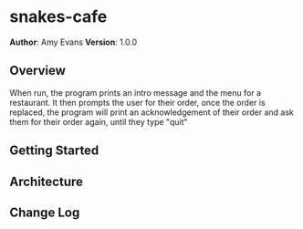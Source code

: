 # snakes-cafe

**Author**: Amy Evans
**Version**: 1.0.0 

## Overview
When run, the program prints an intro message and the menu for a restaurant.  It then prompts the user for their order, once the order is replaced, the program will print an acknowledgement of their order and ask them for their order again, until they type "quit"


## Getting Started
<!-- What are the steps that a user must take in order to build this app on their own machine and get it running? -->

## Architecture
<!-- Provide a detailed description of the application design. What technologies (languages, libraries, etc) you're using, and any other relevant design information. This is also an area which you can include any visuals; flow charts, example usage gifs, screen captures, etc.-->


## Change Log
<!-- Use this are to document the iterative changes made to your application as each feature is successfully implemented. Use time stamps. Here's an example:

01-01-2001 4:59pm - Added functionality to add and delete some things.
-->

